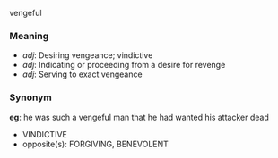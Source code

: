 vengeful
### Meaning
+ _adj_: Desiring vengeance; vindictive
+ _adj_: Indicating or proceeding from a desire for revenge
+ _adj_: Serving to exact vengeance

### Synonym

__eg__: he was such a vengeful man that he had wanted his attacker dead

+ VINDICTIVE
+ opposite(s): FORGIVING, BENEVOLENT


